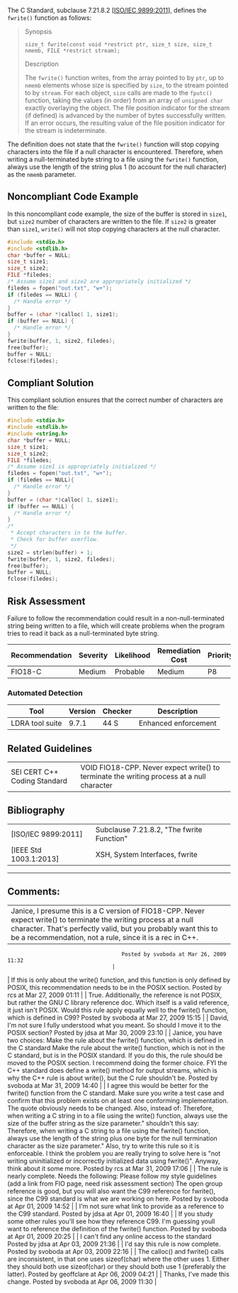 The C Standard, subclause 7.21.8.2 \[[ISO/IEC 9899:2011](AA.-Bibliography_87152170.html#AA.Bibliography-ISO-IEC9899-2011)\], defines the `fwrite()` function as follows:
> Synopsis 
>
> `size_t fwrite(const void *restrict ptr, size_t size, size_t nmemb, FILE *restrict stream);`
>
> Description
>
> The `fwrite()` function writes, from the array pointed to by `ptr`, up to `nmemb` elements whose size is specified by `size`, to the stream pointed to by `stream`. For each object, `size` calls are made to the `fputc()` function, taking the values (in order) from an array of `unsigned char` exactly overlaying the object. The file position indicator for the stream (if defined) is advanced by the number of bytes successfully written. If an error occurs, the resulting value of the file position indicator for the stream is indeterminate.

The definition does not state that the `fwrite()` function will stop copying characters into the file if a null character is encountered. Therefore, when writing a null-terminated byte string to a file using the `fwrite()` function, always use the length of the string plus 1 (to account for the null character) as the `nmemb` parameter.
## Noncompliant Code Example
In this noncompliant code example, the size of the buffer is stored in `size1`, but `size2` number of characters are written to the file. If `size2` is greater than `size1`, `write()` will not stop copying characters at the null character.
``` c
#include <stdio.h>
#include <stdlib.h>
char *buffer = NULL;
size_t size1;
size_t size2;
FILE *filedes;
/* Assume size1 and size2 are appropriately initialized */
filedes = fopen("out.txt", "w+");
if (filedes == NULL) {
  /* Handle error */
}
buffer = (char *)calloc( 1, size1);
if (buffer == NULL) {
  /* Handle error */
}
fwrite(buffer, 1, size2, filedes);
free(buffer);
buffer = NULL;
fclose(filedes);
```
## Compliant Solution
This compliant solution ensures that the correct number of characters are written to the file:
``` c
#include <stdio.h>
#include <stdlib.h>
#include <string.h>
char *buffer = NULL;
size_t size1;
size_t size2;
FILE *filedes;
/* Assume size1 is appropriately initialized */
filedes = fopen("out.txt", "w+");
if (filedes == NULL){
  /* Handle error */
}
buffer = (char *)calloc( 1, size1);
if (buffer == NULL) {
  /* Handle error */
}
/*
 * Accept characters in to the buffer.
 * Check for buffer overflow.
 */
size2 = strlen(buffer) + 1;
fwrite(buffer, 1, size2, filedes);
free(buffer);
buffer = NULL;
fclose(filedes);
```
## Risk Assessment
Failure to follow the recommendation could result in a non-null-terminated string being written to a file, which will create problems when the program tries to read it back as a null-terminated byte string.

| Recommendation | Severity | Likelihood | Remediation Cost | Priority | Level |
| ----|----|----|----|----|----|
| FIO18-C | Medium | Probable | Medium | P8 | L2 |

### Automated Detection

| Tool | Version | Checker | Description |
| ----|----|----|----|
| LDRA tool suite | 9.7.1 | 44 S | Enhanced enforcement |

## Related Guidelines

|  |  |
| ----|----|
| SEI CERT C++ Coding Standard | VOID FIO18-CPP. Never expect write() to terminate the writing process at a null character |

## Bibliography

|  |  |
| ----|----|
| [ISO/IEC 9899:2011] | Subclause 7.21.8.2, "The fwrite Function" |
| [IEEE Std 1003.1:2013] | XSH, System Interfaces, fwrite |

------------------------------------------------------------------------
[](../c/FIO17-C_%20Do%20not%20rely%20on%20an%20ending%20null%20character%20when%20using%20fread__) [](../c/Rec_%2009_%20Input%20Output%20_FIO_) [](../c/FIO19-C_%20Do%20not%20use%20fseek__%20and%20ftell__%20to%20compute%20the%20size%20of%20a%20regular%20file)
## Comments:

|  |
| ----|
| Janice, I presume this is a C version of FIO18-CPP. Never expect write() to terminate the writing process at a null character. That's perfectly valid, but you probably want this to be a recommendation, not a rule, since it is a rec in C++. 
                                        Posted by svoboda at Mar 26, 2009 11:32
                                     |
| If this is only about the write() function, and this function is only defined by POSIX, this recommendation needs to be in the POSIX section.
                                        Posted by rcs at Mar 27, 2009 01:11
                                     |
| True. Additionally, the reference is not POSIX, but rather the GNU C library reference doc. Which itself is a valid reference, it just isn't POSIX.
Would this rule apply equally well to the fwrite() function, which is defined in C99?
                                        Posted by svoboda at Mar 27, 2009 15:15
                                     |
| David, I'm not sure I fully understood what you meant. So should I move it to the POSIX section?
                                        Posted by jdsa at Mar 30, 2009 23:10
                                     |
| Janice,  you have two choices:
    Make the rule about the fwrite() function, which is defined in the C standard
    Make the rule about the write() function, which is not in the C standard, but is in the POSIX standard. If you do this, the rule should be moved to the POSIX section.
I recommend doing the former choice.
FYI the C++ standard does define a write() method for output streams, which is why the C++ rule is about write(), but the C rule shouldn't be.
                                        Posted by svoboda at Mar 31, 2009 14:40
                                     |
| I agree this would be better for the fwrite() function from the C standard.  Make sure you write a test case and confirm that this problem exists on at least one conforming implementation.  The quote obviously needs to be changed.
Also, instead of:
Therefore, when writing a C string in to a file using the write() function, always use the size of the buffer string as the size parameter." 
shouldn't this say:
Therefore, when writing a C string to a file using the fwrite() function, always use the length of the string plus one byte for the null termination character as the size parameter." 
Also, try to write this rule so it is enforceable.  I think the problem you are really trying to solve here is "not writing uninitialized or incorrectly initialized data using fwrite()".
Anyway, think about it some more.
                                        Posted by rcs at Mar 31, 2009 17:06
                                     |
| The rule is nearly complete. Needs the following:
    Please follow my style guidelines (add a link from FIO page, need risk assessment section)
    The open group reference is good, but you will also want the C99 reference for fwrite(), since the C99 standard is what we are working on here.
                                        Posted by svoboda at Apr 01, 2009 14:52
                                     |
| I'm not sure what link to provide as a reference to the C99 standard.
                                        Posted by jdsa at Apr 01, 2009 16:40
                                     |
| If you study some other rules you'll see how they reference C99. I'm guessing youll want to reference the definition of the fwrite() function.
                                        Posted by svoboda at Apr 01, 2009 20:25
                                     |
| I can't find any online access to the standard
                                        Posted by jdsa at Apr 03, 2009 21:36
                                     |
| I'd say this rule is now complete.
                                        Posted by svoboda at Apr 03, 2009 22:16
                                     |
| The calloc() and fwrite() calls are inconsistent, in that one uses sizeof(char) where the other uses 1.  Either they should both use sizeof(char) or they should both use 1 (preferably the latter).
                                        Posted by geoffclare at Apr 06, 2009 04:21
                                     |
| Thanks, I've made this change.
                                        Posted by svoboda at Apr 06, 2009 11:30
                                     |

